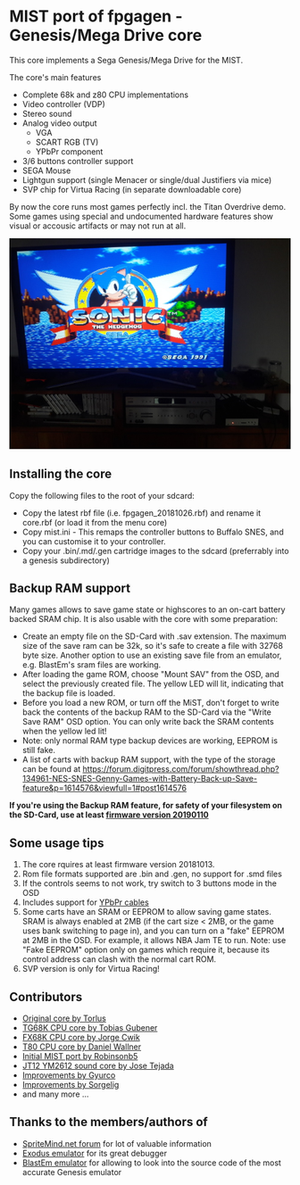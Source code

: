 # MIST port of fpgagen - Genesis/Mega Drive core

This core implements a Sega Genesis/Mega Drive for the MIST.

The core's main features
  - Complete 68k and z80 CPU implementations
  - Video controller (VDP)
  - Stereo sound
  - Analog video output
    - VGA
    - SCART RGB (TV)
    - YPbPr component
  - 3/6 buttons controller support
  - SEGA Mouse
  - Lightgun support (single Menacer or single/dual Justifiers via mice)
  - SVP chip for Virtua Racing (in separate downloadable core)

By now the core runs most games perfectly incl. the Titan Overdrive demo. Some games using
special and undocumented hardware features show visual or accousic artifacts or may not
run at all.

![Sonic on TV](sonic_tv.jpg)

## Installing the core

Copy the following files to the root of your sdcard:
  - Copy the latest rbf file (i.e. fpgagen_20181026.rbf) and rename it core.rbf (or load it from the menu core)
  - Copy mist.ini - This remaps the controller buttons to Buffalo SNES, and you can customise
it to your controller.
  - Copy your .bin/.md/.gen cartridge images to the sdcard (preferrably into a genesis subdirectory)

## Backup RAM support

Many games allows to save game state or highscores to an on-cart battery backed SRAM chip. It is
also usable with the core with some preparation:

  - Create an empty file on the SD-Card with .sav extension. The maximum size of the save ram can be
32k, so it's safe to create a file with 32768 byte size. Another option to use an existing save file
from an emulator, e.g. BlastEm's sram files are working.
  - After loading the game ROM, choose "Mount SAV" from the OSD, and select the previously created file.
The yellow LED will lit, indicating that the backup file is loaded.
  - Before you load a new ROM, or turn off the MiST, don't forget to write back the contents of the
backup RAM to the SD-Card via the "Write Save RAM" OSD option. You can only write back the SRAM contents
when the yellow led lit!
  - Note: only normal RAM type backup devices are working, EEPROM is still fake.
  - A list of carts with backup RAM support, with the type of the storage can be found at
https://forum.digitpress.com/forum/showthread.php?134961-NES-SNES-Genny-Games-with-Battery-Back-up-Save-feature&p=1614576&viewfull=1#post1614576

**If you're using the Backup RAM feature, for safety of your filesystem on the SD-Card, use at least 
[firmware version 20190110](https://github.com/mist-devel/mist-binaries/blob/master/firmware/firmware_190110.upg)**

## Some usage tips

  1. The core rquires at least firmware version 20181013.
  2. Rom file formats supported are .bin and .gen, no support for .smd files
  3. If the controls seems to not work, try switch to 3 buttons mode in the OSD
  4. Includes support for [YPbPr cables](https://github.com/mist-devel/mist-board/wiki/YPbPr_Cable)
  5. Some carts have an SRAM or EEPROM to allow saving game states. SRAM is always enabled at 2MB (if
     the cart size < 2MB, or the game uses bank switching to page in), and you can turn on a "fake"
     EEPROM at 2MB in the OSD. For example, it allows NBA Jam TE to run. Note: use "Fake EEPROM"
     option only on games which require it, because its control address can clash with the normal cart ROM.
  6. SVP version is only for Virtua Racing!

## Contributors

  - [Original core by Torlus](https://github.com/Torlus/fpgagen)
  - [TG68K CPU core by Tobias Gubener](https://opencores.org/project/tg68)
  - [FX68K CPU core by Jorge Cwik](https://github.com/ijor/fx68k)
  - [T80 CPU core by Daniel Wallner](https://opencores.org/project/t80/overview)
  - [Initial MIST port by Robinsonb5](https://github.com/robinsonb5/fpgagen)
  - [JT12 YM2612 sound core by Jose Tejada](https://github.com/jotego/jt12)
  - [Improvements by Gyurco](https://github.com/gyurco/fpgagen)
  - [Improvements by Sorgelig](https://github.com/MiSTer-devel/Genesis_MiSTer)
  - and many more ...

## Thanks to the members/authors of

  - [SpriteMind.net forum](http://gendev.spritesmind.net/forum/) for lot of valuable information
  - [Exodus emulator](https://www.exodusemulator.com/) for its great debugger
  - [BlastEm emulator](https://www.retrodev.com/blastem/) for allowing to look into the source code of the most accurate Genesis emulator
